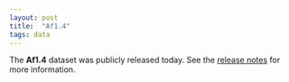 ```yaml
---
layout: post
title:  "Af1.4"
tags: data
---
```


The <strong>Af1.4</strong> dataset was publicly released today. See
the [release
notes](https://malariagen.github.io/vector-data/af1/af1.4.html) for
more information.


